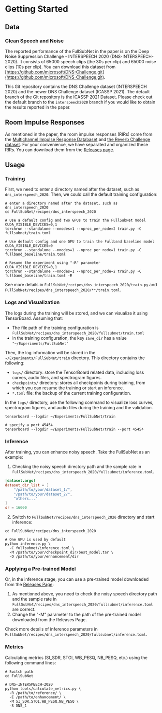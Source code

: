 # Getting Started

## Data

### Clean Speech and Noise

The reported performance of the FullSubNet in the paper is on the Deep Noise Suppression Challenge - INTERSPEECH 2020 (DNS-INTERSPEECH-2020). It consists of 65000 speech clips (the 30s per clip) and 65000 noise clips (10s per clip). You can download this dataset
from [https://github.com/microsoft/DNS-Challenge.git](https://github.com/microsoft/DNS-Challenge.git).

This Git repository contains the DNS Challenge dataset (INTERSPEECH 2020) and the newer DNS Challenge dataset (ICASSP 2021). The default branch of the
Git repository is the ICASSP 2021 Dataset. Please check out the default branch to the `interspeech2020` branch if you would like to obtain the results reported in the paper.

## Room Impulse Responses

As mentioned in the paper, the room impulse responses (RIRs) come from the [Multichannel Impulse Response Databaset](https://www.eng.biu.ac.il/gannot/downloads/) and [the Reverb Challenge dataset](http://reverb2014.dereverberation.com/). For your convenience, we have separated and organized these RIRs. You can download them from the [Releases page](https://github.com/haoxiangsnr/FullSubNet/releases).

## Usage

### Training

First, we need to enter a directory named after the dataset, such as `dns_interspeech_2020`. Then, we could call the default training configuration:

```shell
# enter a directory named after the dataset, such as dns_interspeech_2020
cd FullSubNet/recipes/dns_interspeech_2020

# Use a default config and two GPUs to train the FullSubNet model
CUDA_VISIBLE_DEVICES=0,1
torchrun --standalone --nnodes=1 --nproc_per_node=2 train.py -C fullsubnet/train.toml

# Use default config and one GPU to train the Fullband baseline model
CUDA_VISIBLE_DEVICES=0
torchrun --standalone --nnodes=1 --nproc_per_node=1 train.py -C fullband_baseline/train.toml

# Resume the experiment using "-R" parameter
CUDA_VISIBLE_DEVICES=0,1
torchrun --standalone --nnodes=1 --nproc_per_node=2 train.py -C fullband_baseline/train.toml -R
```

See more details in `FullSubNet/recipes/dns_interspeech_2020/train.py` and `FullSubNet/recipes/dns_interspeech_2020/**/train.toml`.

### Logs and Visualization

The logs during the training will be stored, and we can visualize it using TensorBoard. Assuming that:

- The file path of the training configuration is `FullSubNet/recipes/dns_interspeech_2020/fullsubnet/train.toml`
- In the training configuration, the key `save_dir` has a value `"~/Experiments/FullSubNet"`

Then, the log information will be stored in the `~/Experiments/FullSubNet/train` directory. This directory contains the following:

- `logs/` directory: store the TensorBoard related data, including loss curves, audio files, and spectrogram figures.
- `checkpoints/` directory: stores all checkpoints during training, from which you can resume the training or start an inference.
- `*.toml` file: the backup of the current training configuration.

 In the `logs/` directory, use the following command to visualize loss curves, spectrogram figures, and audio files during the training and the validation.

```shell
tensorboard --logdir ~/Experiments/FullSubNet/train

# specify a port 45454
tensorboard --logdir ~/Experiments/FullSubNet/train --port 45454
```

### Inference

After training, you can enhance noisy speech. Take the FullSubNet as an example:

1. Checking the noisy speech directory path and the sample rate in `FullSubNet/recipes/dns_interspeech_2020/fullsubnet/inference.toml`.

```toml
[dataset.args]
dataset_dir_list = [
    "/path/to/your/dataset_1/",
    "/path/to/your/dataset_2/",
    "others..."
]
sr = 16000
```

2. Switch to `FullSubNet/recipes/dns_interspeech_2020` directory and start inference:

```shell
cd FullSubNet/recipes/dns_interspeech_2020

# One GPU is used by default
python inference.py \
  -C fullsubnet/inference.toml \
  -M /path/to/your/checkpoint_dir/best_model.tar \
  -O /path/to/your/enhancement/dir
```

### Applying a Pre-trained Model

Or, in the inference stage, you can use a pre-trained model downloaded from the [Releases Page](https://github.com/haoxiangsnr/FullSubNet/releases):

1. As mentioned above, you need to check the noisy speech directory path and the sample rate in `FullSubNet/recipes/dns_interspeech_2020/fullsubnet/inference.toml` are correct.
2. Change the "-M" parameter to the path of the pre-trained model downloaded from the Releases Page.

Check more details of inference parameters in `FullSubNet/recipes/dns_interspeech_2020/fullsubnet/inference.toml`.

### Metrics

Calculating metrics (SI_SDR, STOI, WB_PESQ, NB_PESQ, etc.) using the following command lines:

```shell
# Switch path
cd FullSubNet

# DNS-INTERSPEECH-2020
python tools/calculate_metrics.py \
  -R /path/to/reference/ \
  -E /path/to/enhancement/ \
  -M SI_SDR,STOI,WB_PESQ,NB_PESQ \
  -S DNS_1
```
